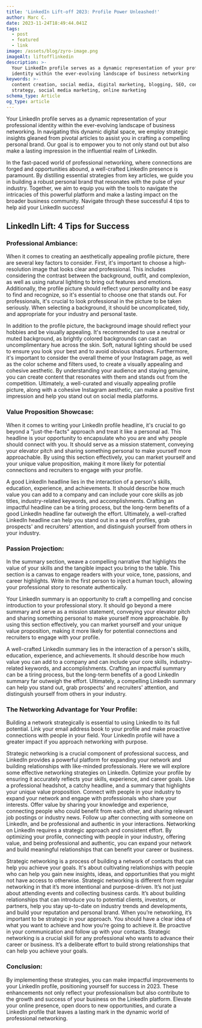 ```yaml
---
title: 'LinkedIn Lift-off 2023: Profile Power Unleashed!'
author: Marc C.
date: 2023-11-24T18:49:44.041Z
tags:
  - post
  - featured
  - link
image: /assets/blog/zyro-image.png
imageAlt: liftofflinkedin
description: >-
  Your LinkedIn profile serves as a dynamic representation of your professional
  identity within the ever-evolving landscape of business networking
keywords: >-
  content creation, social media, digital marketing, blogging, SEO, content
  strategy, social media marketing, online marketing
schema_type: Article
og_type: article
---
```

Your LinkedIn profile serves as a dynamic representation of your professional identity within the ever-evolving landscape of business networking. In navigating this dynamic digital space, we employ strategic insights gleaned from pivotal articles to assist you in crafting a compelling personal brand. Our goal is to empower you to not only stand out but also make a lasting impression in the influential realm of LinkedIn.
 
 
 
In the fast-paced world of professional networking, where connections are forged and opportunities abound, a well-crafted LinkedIn presence is paramount. By distilling essential strategies from key articles, we guide you in building a robust personal brand that resonates with the pulse of your industry. Together, we aim to equip you with the tools to navigate the intricacies of this powerful platform and make a lasting impact on the broader business community. Navigate through these successful 4 tips to help aid your LinkedIn success!
 
## LinkedIn Lift: 4 Tips for Success
 
### Professional Ambiance:
 
When it comes to creating an aesthetically appealing profile picture, there are several key factors to consider. First, it's important to choose a high-resolution image that looks clear and professional. This includes considering the contrast between the background, outfit, and complexion, as well as using natural lighting to bring out features and emotions. Additionally, the profile picture should reflect your personality and be easy to find and recognize, so it's essential to choose one that stands out. For professionals, it's crucial to look professional in the picture to be taken seriously. When selecting a background, it should be uncomplicated, tidy, and appropriate for your industry and personal taste.
 
 
 
In addition to the profile picture, the background image should reflect your hobbies and be visually appealing. It's recommended to use a neutral or muted background, as brightly colored backgrounds can cast an uncomplimentary hue across the skin. Soft, natural lighting should be used to ensure you look your best and to avoid obvious shadows. Furthermore, it's important to consider the overall theme of your Instagram page, as well as the color scheme and filters used, to create a visually appealing and cohesive aesthetic. By understanding your audience and staying genuine, you can create content that resonates with them and stands out from the competition. Ultimately, a well-curated and visually appealing profile picture, along with a cohesive Instagram aesthetic, can make a positive first impression and help you stand out on social media platforms.
 
 
 
### Value Proposition Showcase:
 
When it comes to writing your LinkedIn profile headline, it's crucial to go beyond a "just-the-facts" approach and treat it like a personal ad. This headline is your opportunity to encapsulate who you are and why people should connect with you. It should serve as a mission statement, conveying your elevator pitch and sharing something personal to make yourself more approachable. By using this section effectively, you can market yourself and your unique value proposition, making it more likely for potential connections and recruiters to engage with your profile.
 
 
 
A good LinkedIn headline lies in the interaction of a person's skills, education, experience, and achievements. It should describe how much value you can add to a company and can include your core skills as job titles, industry-related keywords, and accomplishments. Crafting an impactful headline can be a tiring process, but the long-term benefits of a good LinkedIn headline far outweigh the effort. Ultimately, a well-crafted LinkedIn headline can help you stand out in a sea of profiles, grab prospects' and recruiters' attention, and distinguish yourself from others in your industry.
 
 
 
### Passion Projection:
 
In the summary section, weave a compelling narrative that highlights the value of your skills and the tangible impact you bring to the table. This section is a canvas to engage readers with your voice, tone, passions, and career highlights. Write in the first person to inject a human touch, allowing your professional story to resonate authentically.
 
 
 
Your LinkedIn summary is an opportunity to craft a compelling and concise introduction to your professional story. It should go beyond a mere summary and serve as a mission statement, conveying your elevator pitch and sharing something personal to make yourself more approachable. By using this section effectively, you can market yourself and your unique value proposition, making it more likely for potential connections and recruiters to engage with your profile.
 
 
 
A well-crafted LinkedIn summary lies in the interaction of a person's skills, education, experience, and achievements. It should describe how much value you can add to a company and can include your core skills, industry-related keywords, and accomplishments. Crafting an impactful summary can be a tiring process, but the long-term benefits of a good LinkedIn summary far outweigh the effort. Ultimately, a compelling LinkedIn summary can help you stand out, grab prospects' and recruiters' attention, and distinguish yourself from others in your industry.
 
 
 
### The Networking Advantage for Your Profile:
 
Building a network strategically is essential to using LinkedIn to its full potential. Link your email address book to your profile and make proactive connections with people in your field. Your LinkedIn profile will have a greater impact if you approach networking with purpose.
 
 
 
Strategic networking is a crucial component of professional success, and LinkedIn provides a powerful platform for expanding your network and building relationships with like-minded professionals. Here we will explore some effective networking strategies on LinkedIn. Optimize your profile by ensuring it accurately reflects your skills, experience, and career goals. Use a professional headshot, a catchy headline, and a summary that highlights your unique value proposition. Connect with people in your industry to expand your network and engage with professionals who share your interests. Offer value by sharing your knowledge and experience, connecting people who could benefit from each other, and sharing relevant job postings or industry news. Follow up after connecting with someone on LinkedIn, and be professional and authentic in your interactions. Networking on LinkedIn requires a strategic approach and consistent effort. By optimizing your profile, connecting with people in your industry, offering value, and being professional and authentic, you can expand your network and build meaningful relationships that can benefit your career or business.
 
 
 
Strategic networking is a process of building a network of contacts that can help you achieve your goals. It's about cultivating relationships with people who can help you gain new insights, ideas, and opportunities that you might not have access to otherwise. Strategic networking is different from regular networking in that it’s more intentional and purpose-driven. It’s not just about attending events and collecting business cards. It’s about building relationships that can introduce you to potential clients, investors, or partners, help you stay up-to-date on industry trends and developments, and build your reputation and personal brand. When you’re networking, it’s important to be strategic in your approach. You should have a clear idea of what you want to achieve and how you’re going to achieve it. Be proactive in your communication and follow up with your contacts. Strategic networking is a crucial skill for any professional who wants to advance their career or business. It’s a deliberate effort to build strong relationships that can help you achieve your goals.
 
 
 
### Conclusion:
 
By implementing these strategies, you can make impactful improvements to your LinkedIn profile, positioning yourself for success in 2023. These enhancements not only reflect your professionalism but also contribute to the growth and success of your business on the LinkedIn platform. Elevate your online presence, open doors to new opportunities, and curate a LinkedIn profile that leaves a lasting mark in the dynamic world of professional networking.
